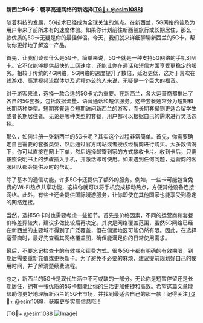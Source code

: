 **新西兰5G卡：畅享高速网络的新选择[[TG💪+ @esim1088](https://t.me/s/esim1088)]**

随着科技的发展，5G技术已经成为全球关注的焦点。在新西兰，5G网络的普及为用户带来了前所未有的速度体验。如果你计划前往新西兰旅行或长期居住，那么一款优质的5G卡无疑是你的最佳伴侣。今天，我们就来详细聊聊新西兰的5G卡，帮助你更好地了解这一产品。

首先，让我们谈谈什么是5G卡。简单来说，5G卡就是一种支持5G网络的手机SIM卡。它不仅能够提供超快的上网速度，还能让你在通话和短信方面享受更稳定的服务。相较于传统的4G网络，5G网络的速度提升了数倍，延迟更低，这对于喜欢在线游戏、高清视频流媒体以及远程办公的人来说，无疑是一个巨大的福音。

对于游客来说，选择一款合适的5G卡尤为重要。在新西兰，各大运营商都推出了各自的5G套餐，包括数据流量、语音通话和短信服务。这些套餐通常分为短期和长期两种类型。短期套餐适合短期访问新西兰的游客，而长期套餐则更适合留学生或者长期居住者。无论是哪种类型的套餐，用户都可以根据自己的需求进行灵活选择。

那么，如何注册一张新西兰的5G卡呢？其实这个过程非常简单。首先，你需要确定自己需要的套餐类型，然后通过官方网站或者授权经销商进行购买。大多数情况下，你可以直接在网上下单，然后选择邮寄到家的方式接收卡片。收到卡后，只需按照说明书上的步骤插入手机，并激活即可使用。如果遇到任何问题，运营商的客服团队都会提供及时的帮助。

除了基本的通信功能，许多5G卡还提供了额外的服务。例如，一些卡可能包含免费的Wi-Fi热点共享功能，这样你就可以将手机变成移动热点，方便其他设备连接网络。此外，有些卡还会提供国际漫游服务，让你即使在其他国家也能享受到稳定的网络连接。

当然，选择5G卡时也需要考虑一些细节。首先是价格因素，不同的运营商和套餐价格差异较大，建议多做比较后再决定。其次是网络覆盖范围，虽然5G网络已经在新西兰的主要城市得到了广泛覆盖，但在偏远地区可能仍然有限。因此，在选择运营商时，最好先查看其网络覆盖图，确保能满足你的日常使用需求。

最后，不要忘记检查卡的有效期和续费方式。很多5G卡都有明确的有效期限，到期后需要重新充值或更换新卡。为了避免不必要的麻烦，建议提前规划好自己的使用时间，并了解清楚续费流程。

总之，新西兰的5G卡是现代生活中不可或缺的一部分。无论你是短暂停留还是长期居住，拥有一张优质的5G卡都能让你的生活更加便捷和高效。希望这篇文章能帮助你更好地理解新西兰的5G卡市场，并找到最适合自己的那一款！记得关注[TG💪+ @esim1088](https://t.me/s/esim1088)，获取更多实用信息哦！

[[TG💪+ @esim1088](https://t.me/s/esim1088) ![Image](https://i.postimg.cc/4NQfJmqS/Snipaste-2025-05-13-00-14-12.png)]